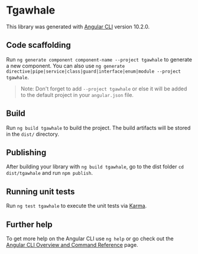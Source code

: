 # Tgawhale

This library was generated with [Angular CLI](https://github.com/angular/angular-cli) version 10.2.0.

## Code scaffolding

Run `ng generate component component-name --project tgawhale` to generate a new component. You can also use `ng generate directive|pipe|service|class|guard|interface|enum|module --project tgawhale`.
> Note: Don't forget to add `--project tgawhale` or else it will be added to the default project in your `angular.json` file. 

## Build

Run `ng build tgawhale` to build the project. The build artifacts will be stored in the `dist/` directory.

## Publishing

After building your library with `ng build tgawhale`, go to the dist folder `cd dist/tgawhale` and run `npm publish`.

## Running unit tests

Run `ng test tgawhale` to execute the unit tests via [Karma](https://karma-runner.github.io).

## Further help

To get more help on the Angular CLI use `ng help` or go check out the [Angular CLI Overview and Command Reference](https://angular.io/cli) page.
